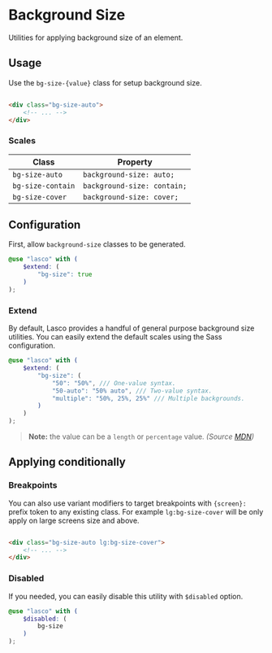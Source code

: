 # Background Size

Utilities for applying background size of an element.

## Usage

Use the `bg-size-{value}` class for setup background size.

```html

<div class="bg-size-auto">
    <!-- ... -->
</div>
```

### Scales

| Class             | Property                    |
|-------------------|-----------------------------|
| `bg-size-auto`    | `background-size: auto;`    |
| `bg-size-contain` | `background-size: contain;` |
| `bg-size-cover`   | `background-size: cover;`   |

## Configuration

First, allow `background-size` classes to be generated.

```scss
@use "lasco" with (
    $extend: (
        "bg-size": true
    )
);
```

### Extend

By default, Lasco provides a handful of general purpose background size utilities. You can easily extend the default
scales using the Sass configuration.

```scss
@use "lasco" with (
    $extend: (
        "bg-size": (
            "50": "50%", /// One-value syntax.
            "50-auto": "50% auto", /// Two-value syntax.
            "multiple": "50%, 25%, 25%" /// Multiple backgrounds.
        )
    )
);
```

> **Note:** the value can be a `length` or `percentage` value. _(Source [MDN](https://developer.mozilla.org/en-US/docs/Web/CSS/background-size#values))_

## Applying conditionally

### Breakpoints

You can also use variant modifiers to target breakpoints with `{screen}:` prefix token to any existing class. For
example `lg:bg-size-cover` will be only apply on large screens size and above.

```html

<div class="bg-size-auto lg:bg-size-cover">
    <!-- ... -->
</div>
```

### Disabled

If you needed, you can easily disable this utility with `$disabled` option.

```scss
@use "lasco" with (
    $disabled: (
        bg-size
    )
);
```
